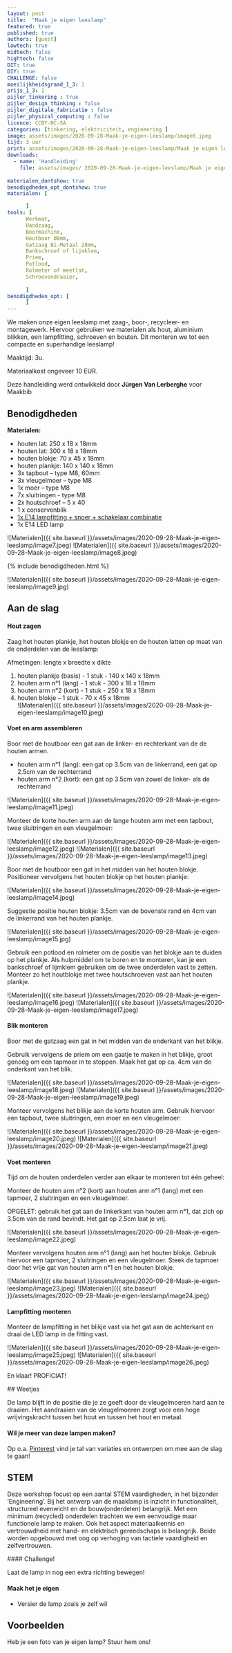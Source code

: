 ```yaml
---
layout: post
title:  "Maak je eigen leeslamp"
featured: true
published: true
authors: [guest]
lowtech: true
midtech: false
hightech: false
DIT: true
DIY: true
CHALLENGE: false
moeilijkheidsgraad_1_3: 1
prijs_1_3: 1
pijler_tinkering : true
pijler_design_thinking : false
pijler_digitale_fabricatie : false
pijler_physical_computing : false
licence: CCBY-NC-SA 
categories: [tinkering, elektriciteit, engineering ]
image: assets/images/2020-09-28-Maak-je-eigen-leeslamp/image6.jpeg
tijd: 3 uur
print: assets/images/2020-09-28-Maak-je-eigen-leeslamp/Maak je eigen leeslamp.pdf
downloads: 
  - name: 'Handleiding'
    file: assets/images/￼2020-09-28-Maak-je-eigen-leeslamp/Maak je eigen leeslamp.pdf
    
materialen_dontshow: true
benodigdheden_opt_dontshow: true
materialen: [

      ]
tools: [
      Werkmat,
      Handzaag,
      Boormachine,
      Houtboor Ø8mm,
      Gatzaag Bi-Metaal 28mm,
      Bankschroef of lijmklem,
      Priem,
      Potlood,
      Rolmeter of meetlat,
      Schroevendraaier,
      
      ]
benodigdheden_opt: [
      ]
---
```

We maken onze eigen leeslamp met zaag-, boor-, recycleer- en montagewerk. Hiervoor gebruiken we materialen als hout, aluminium blikken, een lampfitting, schroeven en bouten. Dit monteren we tot een compacte en superhandige leeslamp!

Maaktijd: 3u.

Materiaalkost ongeveer 10 EUR.
 
Deze handleiding werd ontwikkeld door **Jürgen Van Lerberghe** voor Maakbib


## Benodigdheden
<p style="margin: 0 0 0 0;"><strong>Materialen:</strong></p>

<div class="benodigdheden">
  <ul>
    <li>houten lat: 250 x 18 x 18mm</li>
    <li>houten lat: 300 x 18 x 18mm</li>
    <li>houten blokje: 70 x 45 x 18mm</li>
    <li>houten plankje: 140 x 140 x 18mm</li>
    <li>3x tapbout – type M8, 60mm</li>
    <li>3x vleugelmoer – type M8</li>
    <li>1x moer – type M8</li>
    <li>7x sluitringen - type M8</li>
    <li>2x houtschroef – 5 x 40</li>
    <li>1 x conservenblik</li> 
    <li><a href="https://www.ikea.com/be/nl/p/strala-snoerset-wit-20366404/">1x E14 lampfitting + snoer + schakelaar combinatie</a>
    </li> 
    <li>1x E14 LED lamp</li>
 </ul>
</div>

![Materialen]({{ site.baseurl }}/assets/images/2020-09-28-Maak-je-eigen-leeslamp/image7.jpeg)
![Materialen]({{ site.baseurl }}/assets/images/2020-09-28-Maak-je-eigen-leeslamp/image8.jpeg)

{% include benodigdheden.html %}

![Materialen]({{ site.baseurl }}/assets/images/2020-09-28-Maak-je-eigen-leeslamp/image9.jpg)


## Aan de slag

#### Hout zagen

Zaag het houten plankje, het houten blokje en de houten latten op maat van de onderdelen van de leeslamp:

Afmetingen: lengte x breedte x dikte

1. houten plankje (basis) - 1 stuk - 140 x 140 x 18mm
2. houten arm n°1 (lang) - 1 stuk - 300 x 18 x 18mm
3. houten arm n°2 (kort) - 1 stuk - 250 x 18 x 18mm
4. houten blokje – 1 stuk - 70 x 45 x 18mm  
![Materialen]({{ site.baseurl }}/assets/images/2020-09-28-Maak-je-eigen-leeslamp/image10.jpeg)

#### Voet en arm assembleren
Boor met de houtboor een gat aan de linker- en rechterkant van de de houten armen.

- houten arm n°1 (lang): een gat op 3.5cm van de linkerrand, een gat op 2.5cm van de rechterrand
- houten arm n°2 (kort): een gat op 3.5cm van zowel de linker- als de rechterrand

![Materialen]({{ site.baseurl }}/assets/images/2020-09-28-Maak-je-eigen-leeslamp/image11.jpeg)

Monteer de korte houten arm aan de lange houten arm met een tapbout, twee sluitringen en een vleugelmoer:

![Materialen]({{ site.baseurl }}/assets/images/2020-09-28-Maak-je-eigen-leeslamp/image12.jpeg)
![Materialen]({{ site.baseurl }}/assets/images/2020-09-28-Maak-je-eigen-leeslamp/image13.jpeg)

Boor met de houtboor een gat in het midden van het houten blokje. Positioneer vervolgens het houten blokje op het houten plankje:

![Materialen]({{ site.baseurl }}/assets/images/2020-09-28-Maak-je-eigen-leeslamp/image14.jpeg)

Suggestie positie houten blokje: 3.5cm van de bovenste rand en 4cm van de linkerrand van het houten plankje.

![Materialen]({{ site.baseurl }}/assets/images/2020-09-28-Maak-je-eigen-leeslamp/image15.jpg)

Gebruik een potlood en rolmeter om de positie van het blokje aan te duiden op het plankje. Als hulpmiddel om te boren en te monteren, kan je een bankschroef of lijmklem gebruiken om de twee onderdelen vast te zetten. Monteer zo het houtblokje met twee houtschroeven vast aan het houten plankje.

![Materialen]({{ site.baseurl }}/assets/images/2020-09-28-Maak-je-eigen-leeslamp/image16.jpeg)
![Materialen]({{ site.baseurl }}/assets/images/2020-09-28-Maak-je-eigen-leeslamp/image17.jpeg)

#### Blik monteren

Boor met de gatzaag een gat in het midden van de onderkant van het blikje. 

Gebruik vervolgens de priem om een gaatje te maken in het blikje, groot genoeg om een tapmoer in te stoppen. Maak het gat op ca. 4cm van de onderkant van het blik.

![Materialen]({{ site.baseurl }}/assets/images/2020-09-28-Maak-je-eigen-leeslamp/image18.jpeg)
![Materialen]({{ site.baseurl }}/assets/images/2020-09-28-Maak-je-eigen-leeslamp/image19.jpeg)

Monteer vervolgens het blikje aan de korte houten arm. Gebruik hiervoor een tapbout, twee sluitringen, een moer en een vleugelmoer:

![Materialen]({{ site.baseurl }}/assets/images/2020-09-28-Maak-je-eigen-leeslamp/image20.jpeg)
![Materialen]({{ site.baseurl }}/assets/images/2020-09-28-Maak-je-eigen-leeslamp/image21.jpeg)

#### Voet monteren

Tijd om de houten onderdelen verder aan elkaar te monteren tot één geheel:

Monteer de houten arm n°2 (kort) aan houten arm n°1 (lang) met een tapmoer, 2 sluitringen en een vleugelmoer. 

OPGELET: gebruik het gat aan de linkerkant van houten arm n°1, dat zich op 3.5cm van de rand bevindt. Het gat op 2.5cm laat je vrij.

![Materialen]({{ site.baseurl }}/assets/images/2020-09-28-Maak-je-eigen-leeslamp/image22.jpeg)

Monteer vervolgens houten arm n°1 (lang) aan het houten blokje. Gebruik hiervoor een tapmoer, 2 sluitringen en een vleugelmoer. Steek de tapmoer door het vrije gat van houten arm n°1 en het houten blokje.

![Materialen]({{ site.baseurl }}/assets/images/2020-09-28-Maak-je-eigen-leeslamp/image23.jpeg)
![Materialen]({{ site.baseurl }}/assets/images/2020-09-28-Maak-je-eigen-leeslamp/image24.jpeg)

#### Lampfitting monteren

Monteer de lampfitting in het blikje vast via het gat aan de achterkant en draai de LED lamp in de fitting vast.

![Materialen]({{ site.baseurl }}/assets/images/2020-09-28-Maak-je-eigen-leeslamp/image25.jpeg)
![Materialen]({{ site.baseurl }}/assets/images/2020-09-28-Maak-je-eigen-leeslamp/image26.jpeg)

En klaar! PROFICIAT!



<div class="border_boxmaakbib01_img" markdown="1">
## Weetjes

De lamp blijft in de positie die je ze geeft door de vleugelmoeren hard aan te draaien. Het aandraaien van de vleugelmoeren zorgt voor een hoge wrijvingskracht tussen het hout en tussen het hout en metaal. 


#### Wil je meer van deze lampen maken?
Op o.a. <a href="https://www.pinterest.com/jurgenvanlerber/workshop-maaklamp/">Pinterest</a> vind je tal van variaties en ontwerpen om mee aan de slag te gaan! 

</div>


## STEM

Deze workshop focust op een aantal STEM vaardigheden, in het bijzonder ‘Engineering’. Bij het ontwerp van de maaklamp is inzicht in functionaliteit, structureel evenwicht en de bouw(onderdelen) belangrijk. Met een minimum (recycled) onderdelen trachten we een eenvoudige maar functionele lamp te maken. 
Ook het aspect materiaalkennis en vertrouwdheid met hand- en elektrisch gereedschaps is belangrijk. Beide worden opgebouwd met oog op verhoging van tactiele vaardigheid en zelfvertrouwen. 
 
<div class="border_boxmaakbib03_img" markdown="1">
#### Challenge!

Laat de lamp in nog een extra richting bewegen!

</div>

#### Maak het je eigen
 * Versier de lamp zoals je zelf wil


## Voorbeelden
Heb je een foto van je eigen lamp? Stuur hem ons!
